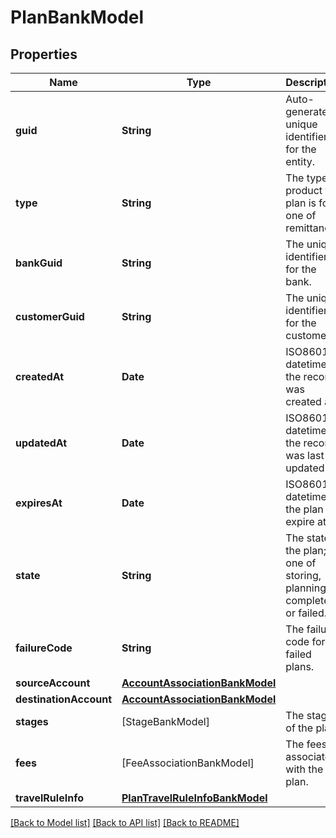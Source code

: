 # PlanBankModel

## Properties
Name | Type | Description | Notes
------------ | ------------- | ------------- | -------------
**guid** | **String** | Auto-generated unique identifier for the entity. | 
**type** | **String** | The type of product the plan is for; one of remittance. | 
**bankGuid** | **String** | The unique identifier for the bank. | [optional] 
**customerGuid** | **String** | The unique identifier for the customer. | [optional] 
**createdAt** | **Date** | ISO8601 datetime the record was created at. | 
**updatedAt** | **Date** | ISO8601 datetime the record was last updated at. | 
**expiresAt** | **Date** | ISO8601 datetime the plan will expire at. | 
**state** | **String** | The state of the plan; one of storing, planning, completed, or failed. | 
**failureCode** | **String** | The failure code for failed plans. | [optional] 
**sourceAccount** | [**AccountAssociationBankModel**](AccountAssociationBankModel.md) |  | 
**destinationAccount** | [**AccountAssociationBankModel**](AccountAssociationBankModel.md) |  | 
**stages** | [StageBankModel] | The stages of the plan. | 
**fees** | [FeeAssociationBankModel] | The fees associated with the plan. | 
**travelRuleInfo** | [**PlanTravelRuleInfoBankModel**](PlanTravelRuleInfoBankModel.md) |  | 

[[Back to Model list]](../README.md#documentation-for-models) [[Back to API list]](../README.md#documentation-for-api-endpoints) [[Back to README]](../README.md)


